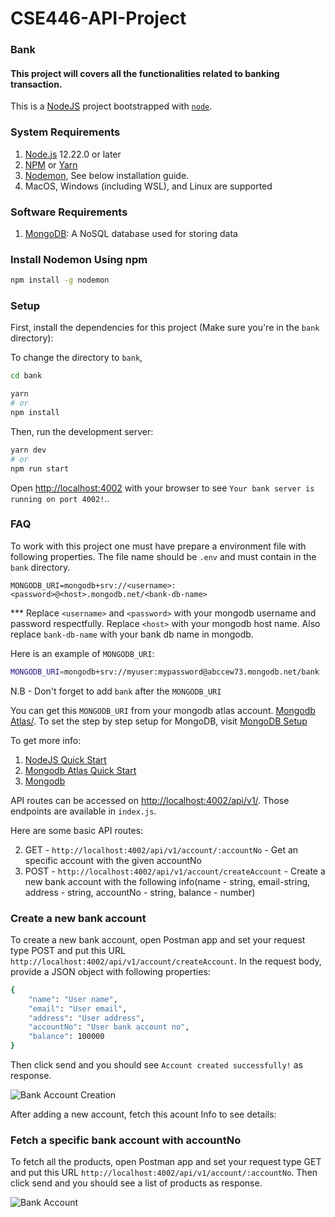 # CSE446-API-Project

### Bank

#### This project will covers all the functionalities related to banking transaction.

This is a [NodeJS](https://nodejs.org/en) project bootstrapped with [`node`](https://nodejs.org/en/docs/guides/getting-started-guide).

### System Requirements

1. [Node.js](https://nodejs.org/en/) 12.22.0 or later
2. [NPM](https://www.npmjs.com/) or [Yarn](https://yarnpkg.com/)
3. [Nodemon](https://www.npmjs.com/package/nodemon), See below installation guide.
4. MacOS, Windows (including WSL), and Linux are supported

### Software Requirements

1. [MongoDB](https://www.mongodb.com/): A NoSQL database used for storing data

### Install Nodemon Using npm

```bash
npm install -g nodemon
```

### Setup

First, install the dependencies for this project (Make sure you're in the `bank` directory):

To change the directory to `bank`,

```bash
cd bank
```

```bash
yarn
# or
npm install
```

Then, run the development server:

```bash
yarn dev
# or
npm run start
```

Open [http://localhost:4002](http://localhost:4002) with your browser to see `Your bank server is running on port 4002!`..

### FAQ

To work with this project one must have prepare a environment file with following properties.
The file name should be `.env` and must contain in the `bank` directory.

```
MONGODB_URI=mongodb+srv://<username>:<password>@<host>.mongodb.net/<bank-db-name>
```

\*\*\* Replace `<username>` and `<password>` with your mongodb username and password respectfully. Replace `<host>` with your mongodb host name. Also replace `bank-db-name` with your bank db name in mongodb.

Here is an example of `MONGODB_URI`:

```bash
MONGODB_URI=mongodb+srv://myuser:mypassword@abccew73.mongodb.net/bank

```

N.B - Don't forget to add `bank` after the `MONGODB_URI`

You can get this `MONGODB_URI` from your mongodb atlas account. [Mongodb Atlas/](https://cloud.mongodb.com/).
To set the step by step setup for MongoDB, visit [MongoDB Setup](https://github.com/sadekujjaman/CSE446-API-Project/tree/develop/bank/mongodb-setup)

To get more info:

1. [NodeJS Quick Start](https://nodejs.dev/en/learn/)
2. [Mongodb Atlas Quick Start](https://www.mongodb.com/docs/atlas/getting-started/)
3. [Mongodb](https://www.mongodb.com/docs/drivers/node/current/)

API routes can be accessed on [http://localhost:4002/api/v1/](http://localhost:4002/api/v1/). Those endpoints are available in `index.js`.

Here are some basic API routes:

2. GET - `http://localhost:4002/api/v1/account/:accountNo` - Get an specific account with the given accountNo
3. POST - `http://localhost:4002/api/v1/account/createAccount` - Create a new bank account with the following info(name - string, email-string, address - string, accountNo - string, balance - number)

### Create a new bank account

To create a new bank account, open Postman app and set your request type POST and put this URL `http://localhost:4002/api/v1/account/createAccount`. In the request body, provide a JSON object with following properties:

```bash
{
    "name": "User name",
    "email": "User email",
    "address": "User address",
    "accountNo": "User bank account no",
    "balance": 100000
}
```

Then click send and you should see `Account created successfully!` as response.

![Bank Account Creation](https://github.com/sadekujjaman/CSE446-API-Project/blob/develop/bank/images/add-bank-account.png)

After adding a new account, fetch this acount Info to see details:

### Fetch a specific bank account with accountNo

To fetch all the products, open Postman app and set your request type GET and put this URL `http://localhost:4002/api/v1/account/:accountNo`. Then click send and you should see a list of products as response.

![Bank Account](https://github.com/sadekujjaman/CSE446-API-Project/blob/develop/bank/images/fetch-bank-account.png)
